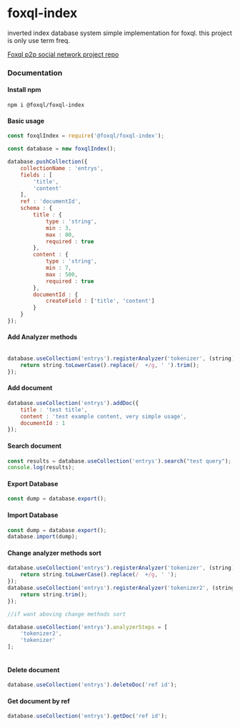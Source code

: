 # foxql-index
inverted index database system simple implementation for foxql.
this project is only use term freq.

[Foxql p2p social network project repo](https://github.com/foxql "Foxql p2p social network project repo")

### Documentation

#### Install npm
```
npm i @foxql/foxql-index
```

#### Basic usage
``` javascript
const foxqlIndex = require('@foxql/foxql-index');

const database = new foxqlIndex();

database.pushCollection({
    collectionName : 'entrys',
    fields : [
        'title',
        'content'
    ],
    ref : 'documentId',
    schema : {
        title : {
            type : 'string',
            min : 3,
            max : 80,
            required : true
        },
        content : {
            type : 'string',
            min : 7,
            max : 500,
            required : true
        },
        documentId : {
            createField : ['title', 'content']
        }   
    }
});
```

#### Add Analyzer methods
``` javascript

database.useCollection('entrys').registerAnalyzer('tokenizer', (string)=>{
    return string.toLowerCase().replace(/  +/g, ' ').trim();
}); 

```

#### Add document
``` javascript 
database.useCollection('entrys').addDoc({
    title : 'test title',
    content : 'test example content, very simple usage',
    documentId : 1
});
```

#### Search document
``` javascript 
const results = database.useCollection('entrys').search("test query");
console.log(results);
```


#### Export Database
``` javascript
const dump = database.export();
```

#### Import Database
``` javascript
const dump = database.export();
database.import(dump);
```

#### Change analyzer methods sort
``` javascript
database.useCollection('entrys').registerAnalyzer('tokenizer', (string)=>{
    return string.toLowerCase().replace(/  +/g, ' ');
}); 
database.useCollection('entrys').registerAnalyzer('tokenizer2', (string)=>{
    return string.trim();
}); 

//if want aboving change methods sort

database.useCollection('entrys').analyzerSteps = [
    'tokenizer2',
    'tokenizer'
];
    
```

#### Delete document
``` javascript
database.useCollection('entrys').deleteDoc('ref id');
```

#### Get document by ref
``` javascript
database.useCollection('entrys').getDoc('ref id');
```